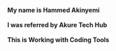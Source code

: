 <b> My name is Hammed Akinyemi </b>  <br> <br>
<b> I was referred by Akure Tech Hub </b> <br> <br>
<b>This is Working with Coding Tools </b>
